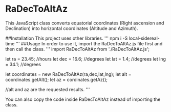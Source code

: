 # RaDecToAltAz
This JavaScript class converts equatorial coordinates (Right ascension and Declination) into horizontal coordinates (Altitude and Azimuth).

##Installation
This project uses other libraries.
'''
npm i -S local-sidereal-time
'''
##Usage
In order to use it, import the RaDecToAltAz.js file first and then call the class.
'''
import RaDecToAltAz from './RaDecToAltAz.js'; 

let ra = 23.45; //hours
let dec = 16.6; //degrees
let lat = 1.4; //degrees
let lng = 34.1; //degrees

let coordinates = new RaDecToAltAz(ra,dec,lat,lng);
let alt = coordinates.getAlt();
let az = cordinates.getAz();

//alt and az are the requested results.
'''

You can also copy the code inside RaDecToAltAz instead of importing the class.
